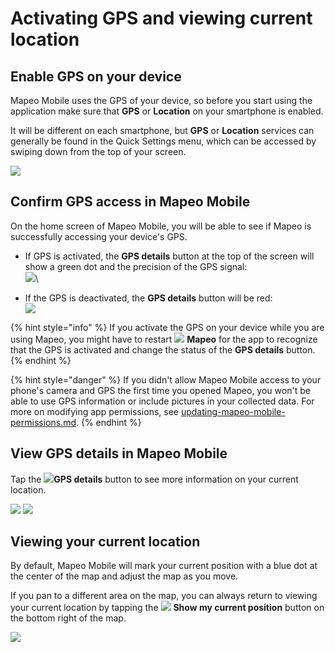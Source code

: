 # Activating GPS and viewing current location

## Enable GPS on your device

Mapeo Mobile uses the GPS of your device, so before you start using the application make sure that **GPS** or **Location** on your smartphone is enabled.

It will be different on each smartphone, but **GPS** or **Location** services can generally be found in the Quick Settings menu, which can be accessed by swiping down from the top of your screen.

![](<../../../.gitbook/assets/Activate GPS of your device>)

## Confirm GPS access in Mapeo Mobile

On the home screen of Mapeo Mobile, you will be able to see if Mapeo is successfully accessing your device's GPS.

* If GPS is activated, the **GPS details** button at the top of the screen will show a green dot and the precision of the GPS signal:\
  &#x20;![](<../../../.gitbook/assets/GPS details activated (1).png>)\

* If the GPS is deactivated, the **GPS details** button will be red:\
  &#x20;![](<../../../.gitbook/assets/GPS details activated.png>)

{% hint style="info" %}
If you activate the GPS on your device while you are using Mapeo, you might have to restart ![](<../../../.gitbook/assets/image (2) (1).png>) **Mapeo** for the app to recognize that the GPS is activated and change the status of the **GPS details** button.
{% endhint %}

{% hint style="danger" %}
If you didn't allow Mapeo Mobile access to your phone's camera and GPS the first time you opened Mapeo, you won't be able to use GPS information or include pictures in your collected data. For more on modifying app permissions, see [updating-mapeo-mobile-permissions.md](../../troubleshooting/updating-mapeo-mobile-permissions.md "mention").
{% endhint %}

## View GPS details in Mapeo Mobile

Tap the ![](<../../../.gitbook/assets/GPS button activated>)**GPS details** button to see more information on your current location.

![](<../../../.gitbook/assets/Home screen - GPS button.jpg>)  ![](<../../../.gitbook/assets/GPS details screen.jpg>)

&#x20;

## Viewing your current location

By default, Mapeo Mobile will mark your current position with a blue dot at the center of the map and adjust the map as you move.

If you pan to a different area on the map, you can always return to viewing your current location by tapping the ![](../../../.gitbook/assets/app-icons\_show-current-location.png) **Show my current position** button on the bottom right of the map.

![](../../../.gitbook/assets/Mm\_show\_current\_location\_button.jpg)

